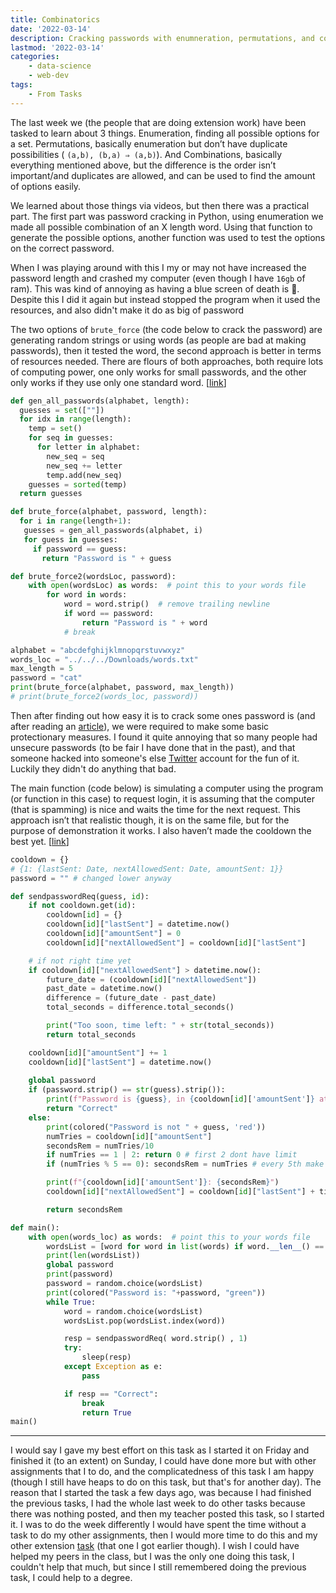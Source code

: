 ```yaml
---
title: Combinatorics
date: '2022-03-14'
description: Cracking passwords with enumneration, permutations, and combiners
lastmod: '2022-03-14'
categories: 
    - data-science
    - web-dev
tags: 
    - From Tasks
---
```


The last week we (the people that are doing extension work) have been tasked to learn about 3 things. Enumeration, finding all possible options for a set. Permutations, basically enumeration but don’t have duplicate possibilities ( `(a,b), (b,a) ⇒ (a,b)`). And Combinations, basically everything mentioned above, but the difference is the order isn’t important/and duplicates are allowed, and can be used to find the amount of options easily.

We learned about those things via videos, but then there was a practical part. The first part was password cracking in Python, using enumeration we made all possible combination of an X length word. Using that function to generate the possible options, another function was used to test the options on the correct password.

When I was playing around with this I my or may not have increased the password length and crashed my computer (even though I have `16gb` of ram). This was kind of annoying as having a blue screen of death is 🥶. Despite this I did it again but instead stopped the program when it used the resources, and also didn't make it do as big of password

The two options of `brute_force` (the code below to crack the password) are generating random strings or using words (as people are bad at making passwords), then it tested the word, the second approach is better in terms of resources needed. There are flours of both approaches, both require lots of computing power, one only works for small passwords, and the other only works if they use only one standard word. [[link][code-link-1]]

```python
def gen_all_passwords(alphabet, length):
  guesses = set([""])
  for idx in range(length):
    temp = set()
    for seq in guesses:
      for letter in alphabet:
        new_seq = seq
        new_seq += letter
        temp.add(new_seq)
    guesses = sorted(temp)
  return guesses

def brute_force(alphabet, password, length):
  for i in range(length+1):
   guesses = gen_all_passwords(alphabet, i)
   for guess in guesses:
     if password == guess:
       return "Password is " + guess

def brute_force2(wordsLoc, password):
    with open(wordsLoc) as words:  # point this to your words file
        for word in words:
            word = word.strip()  # remove trailing newline
            if word == password:
                return "Password is " + word
            # break

alphabet = "abcdefghijklmnopqrstuvwxyz"
words_loc = "../../../Downloads/words.txt"
max_length = 5
password = "cat"
print(brute_force(alphabet, password, max_length))
# print(brute_force2(words_loc, password))
```

Then after finding out how easy it is to crack some ones password is (and after reading an [article][task-1st-read]), we were required to make some basic protectionary measures. I found it quite annoying that so many people had unsecure passwords (to be fair I have done that in the past), and that someone hacked into someone's else [Twitter][task-1st-link-1] account for the fun of it. Luckily they didn't do anything that bad.

The main function (code below) is simulating a computer using the program (or function in this case) to request login, it is assuming that the computer (that is spamming) is nice and waits the time for the next request. This approach isn’t that realistic though, it is on the same file, but for the purpose of demonstration it works. I also haven’t made the cooldown the best yet. [[link][code-link-1.5]]

```python
cooldown = {}
# {1: {lastSent: Date, nextAllowedSent: Date, amountSent: 1}}
password = "" # changed lower anyway

def sendpasswordReq(guess, id):
    if not cooldown.get(id):
        cooldown[id] = {}
        cooldown[id]["lastSent"] = datetime.now()
        cooldown[id]["amountSent"] = 0
        cooldown[id]["nextAllowedSent"] = cooldown[id]["lastSent"] 

    # if not right time yet
    if cooldown[id]["nextAllowedSent"] > datetime.now():
        future_date = (cooldown[id]["nextAllowedSent"])
        past_date = datetime.now()
        difference = (future_date - past_date)
        total_seconds = difference.total_seconds()

        print("Too soon, time left: " + str(total_seconds))
        return total_seconds

    cooldown[id]["amountSent"] += 1
    cooldown[id]["lastSent"] = datetime.now()
    
    global password
    if (password.strip() == str(guess).strip()):
        print(f"Password is {guess}, in {cooldown[id]['amountSent']} attempts"))
        return "Correct"
    else:
        print(colored("Password is not " + guess, 'red'))
        numTries = cooldown[id]["amountSent"]
        secondsRem = numTries/10 
        if numTries == 1 | 2: return 0 # first 2 dont have limit
        if (numTries % 5 == 0): secondsRem = numTries # every 5th make it that number

        print(f"{cooldown[id]['amountSent']}: {secondsRem}")
        cooldown[id]["nextAllowedSent"] = cooldown[id]["lastSent"] + timedelta(seconds= secondsRem)

        return secondsRem

def main():
    with open(words_loc) as words:  # point this to your words file
        wordsList = [word for word in list(words) if word.__len__() == 5]
        print(len(wordsList))
        global password
        print(password)
        password = random.choice(wordsList)
        print(colored("Password is: "+password, "green"))
        while True:
            word = random.choice(wordsList)
            wordsList.pop(wordsList.index(word))

            resp = sendpasswordReq( word.strip() , 1)
            try:
                sleep(resp)
            except Exception as e:
                pass

            if resp == "Correct":
                break
                return True
main()
```

<!-- My test to see if looks better with a break between content and reflection -->
---

I would say I gave my best effort on this task as I started it on Friday and finished it (to an extent) on Sunday, I could have done more but with other assignments that I to do, and the complicatedness of this task I am happy (though I still have heaps to do on this task, but that's for another day). The reason that I started the task a few days ago, was because I had finished the previous tasks, I had the whole last week to do other tasks because there was nothing posted, and then my teacher posted this task, so I started it. I was to do the week differently I would have spent the time without a task to do my other assignments, then I would more time to do this and my other extension [task](../regex) (that one I got earlier though). I wish I could have helped my peers in the class, but I was the only one doing this task, I couldn't help that much, but since I still remembered doing the previous task, I could help to a degree.

<!-- Links -->
[task-1st-read]: https://blog.codinghorror.com/dictionary-attacks-101/
[task-1st-link-1]: blog.wired.com/27bstroke6/2009/01/professed-twitt.html
[code-link-1]: https://github.com/Michael-Schoo/tasks/blob/main/2%20-%20Password/cracking.py
[code-link-1.5]: https://github.com/Michael-Schoo/tasks/blob/main/2%20-%20Password/cracking.py#L56
